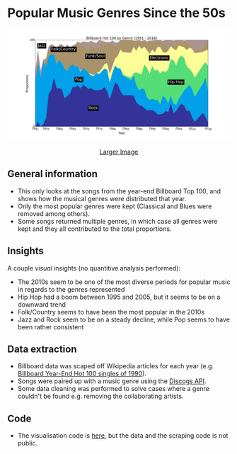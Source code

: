 # Popular Music Genres Since the 50s

![The Visualisation](figures/visualisation.png)
<p align="center"> <a href="https://raw.githubusercontent.com/liviu-/datavis/master/billboard_100/figures/visualisation.png">Larger Image</a></p>

## General information
- This only looks at the songs from the year-end Billboard Top 100, and shows how the musical genres were distributed that year.
- Only the most popular genres were kept (Classical and Blues were removed among others).
- Some songs returned multiple genres, in which case all genres were kept and they all contributed to the total proportions.

## Insights
A couple _visual_ insights (no quantitive analysis performed):
- The 2010s seem to be one of the most diverse periods for popular music in regards to the genres represented
- Hip Hop had a boom between 1995 and 2005, but it seems to be on a downward trend
- Folk/Country seems to have been the most popular in the 2010s
- Jazz and Rock seem to be on a steady decline, while Pop seems to have been rather consistent

## Data extraction
- Billboard data was scaped off Wikipedia articles for each year (e.g. [Billboard Year-End Hot 100 singles of 1990](https://en.wikipedia.org/wiki/Billboard_Year-End_Hot_100_singles_of_1990)).
- Songs were paired up with a music genre using the [Discogs API](https://www.discogs.com/developers/).
- Some data cleaning was performed to solve cases where a genre couldn't be found e.g. removing the collaborating artists.

## Code
- The visualisation code is [here](notebooks/visualisation.ipynb), but the data and the scraping code is not public.
